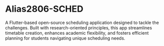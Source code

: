 # Alias2806-SCHED
A Flutter-based open-source scheduling application designed to tackle the challenges. Built with research-oriented principles, this app streamlines timetable creation, enhances academic flexibility, and fosters efficient planning for students navigating unique scheduling needs.
